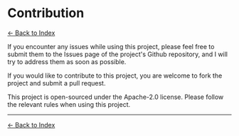# Contribution

[<- Back to Index](index.md)

If you encounter any issues while using this project, please feel free to submit them to the Issues page of the project's Github repository, and I will try to address them as soon as possible.

If you would like to contribute to this project, you are welcome to fork the project and submit a pull request.

This project is open-sourced under the Apache-2.0 license. Please follow the relevant rules when using this project.

---

[<- Back to Index](index.md)
